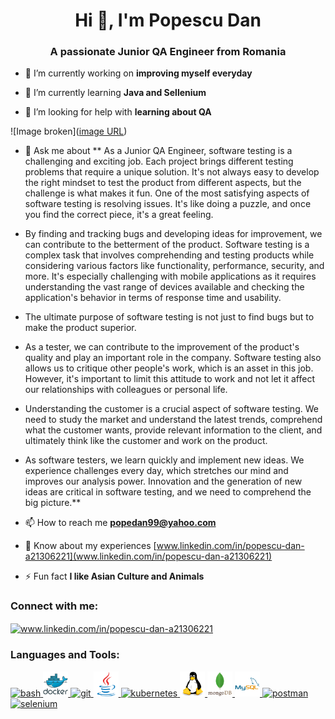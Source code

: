<h1 align="center">Hi 👋, I'm Popescu Dan</h1>
<h3 align="center">A passionate Junior QA Engineer from Romania</h3>

- 🔭 I’m currently working on **improving myself everyday**

- 🌱 I’m currently learning **Java and Sellenium**

- 🤝 I’m looking for help with **learning about QA**

![Image broken]([image URL](https://www.google.com/url?sa=i&url=https%3A%2F%2Fwww.axelerant.com%2Fblog%2Fa-qa-engineers-perspective-to-accessibility-testing&psig=AOvVaw3apAuWpw1_e0ojC0D8A83m&ust=1678187783683000&source=images&cd=vfe&ved=0CBAQjRxqFwoTCJD7y-eWx_0CFQAAAAAdAAAAABAE))

- 💬 Ask me about **
 As a Junior QA Engineer, software testing is a challenging and exciting job. Each project brings different testing problems that require a unique solution. It's not always easy to develop the right mindset to test the product from different aspects, but the challenge is what makes it fun. One of the most satisfying aspects of software testing is resolving issues. It's like doing a puzzle, and once you find the correct piece, it's a great feeling. 

- By finding and tracking bugs and developing ideas for improvement, we can contribute to the betterment of the product. Software testing is a complex task that involves comprehending and testing products while considering various factors like functionality, performance, security, and more. It's especially challenging with mobile applications as it requires understanding the vast range of devices available and checking the application's behavior in terms of response time and usability. 

- The ultimate purpose of software testing is not just to find bugs but to make the product superior.

- As a tester, we can contribute to the improvement of the product's quality and play an important role in the company. Software testing also allows us to critique other people's work, which is an asset in this job. However, it's important to limit this attitude to work and not let it affect our relationships with colleagues or personal life. 

- Understanding the customer is a crucial aspect of software testing. We need to study the market and understand the latest trends, comprehend what the customer wants, provide relevant information to the client, and ultimately think like the customer and work on the product. 

- As software testers, we learn quickly and implement new ideas. We experience challenges every day, which stretches our mind and improves our analysis power. Innovation and the generation of new ideas are critical in software testing, and we need to comprehend the big picture.**

- 📫 How to reach me **popedan99@yahoo.com**

- 📄 Know about my experiences [www.linkedin.com/in/popescu-dan-a21306221](www.linkedin.com/in/popescu-dan-a21306221)

- ⚡ Fun fact **I like Asian Culture and Animals**

<h3 align="left">Connect with me:</h3>
<p align="left">
<a href="https://linkedin.com/in/www.linkedin.com/in/popescu-dan-a21306221" target="blank"><img align="center" src="https://raw.githubusercontent.com/rahuldkjain/github-profile-readme-generator/master/src/images/icons/Social/linked-in-alt.svg" alt="www.linkedin.com/in/popescu-dan-a21306221" height="30" width="40" /></a>
</p>

<h3 align="left">Languages and Tools:</h3>
<p align="left"> <a href="https://www.gnu.org/software/bash/" target="_blank" rel="noreferrer"> <img src="https://www.vectorlogo.zone/logos/gnu_bash/gnu_bash-icon.svg" alt="bash" width="40" height="40"/> </a> <a href="https://www.docker.com/" target="_blank" rel="noreferrer"> <img src="https://raw.githubusercontent.com/devicons/devicon/master/icons/docker/docker-original-wordmark.svg" alt="docker" width="40" height="40"/> </a> <a href="https://git-scm.com/" target="_blank" rel="noreferrer"> <img src="https://www.vectorlogo.zone/logos/git-scm/git-scm-icon.svg" alt="git" width="40" height="40"/> </a> <a href="https://www.java.com" target="_blank" rel="noreferrer"> <img src="https://raw.githubusercontent.com/devicons/devicon/master/icons/java/java-original.svg" alt="java" width="40" height="40"/> </a> <a href="https://kubernetes.io" target="_blank" rel="noreferrer"> <img src="https://www.vectorlogo.zone/logos/kubernetes/kubernetes-icon.svg" alt="kubernetes" width="40" height="40"/> </a> <a href="https://www.linux.org/" target="_blank" rel="noreferrer"> <img src="https://raw.githubusercontent.com/devicons/devicon/master/icons/linux/linux-original.svg" alt="linux" width="40" height="40"/> </a> <a href="https://www.mongodb.com/" target="_blank" rel="noreferrer"> <img src="https://raw.githubusercontent.com/devicons/devicon/master/icons/mongodb/mongodb-original-wordmark.svg" alt="mongodb" width="40" height="40"/> </a> <a href="https://www.mysql.com/" target="_blank" rel="noreferrer"> <img src="https://raw.githubusercontent.com/devicons/devicon/master/icons/mysql/mysql-original-wordmark.svg" alt="mysql" width="40" height="40"/> </a> <a href="https://postman.com" target="_blank" rel="noreferrer"> <img src="https://www.vectorlogo.zone/logos/getpostman/getpostman-icon.svg" alt="postman" width="40" height="40"/> </a> <a href="https://www.selenium.dev" target="_blank" rel="noreferrer"> <img src="https://raw.githubusercontent.com/detain/svg-logos/780f25886640cef088af994181646db2f6b1a3f8/svg/selenium-logo.svg" alt="selenium" width="40" height="40"/> </a> </p>
